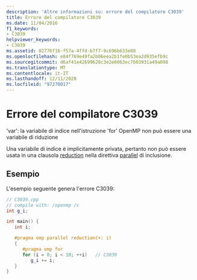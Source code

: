 ```yaml
---
description: 'Altre informazioni su: errore del compilatore C3039'
title: Errore del compilatore C3039
ms.date: 11/04/2016
f1_keywords:
- C3039
helpviewer_keywords:
- C3039
ms.assetid: 02776f16-f57a-4ffd-b7f7-9c696b633e08
ms.openlocfilehash: e84f769e49fa2b06eea2b1fe0b53ea2d935efb9c
ms.sourcegitcommit: d6af41e42699628c3e2e6063ec7b03931a49a098
ms.translationtype: MT
ms.contentlocale: it-IT
ms.lasthandoff: 12/11/2020
ms.locfileid: "97270017"
---
```

# <a name="compiler-error-c3039"></a>Errore del compilatore C3039

'var': la variabile di indice nell'istruzione 'for' OpenMP non può essere una variabile di riduzione

Una variabile di indice è implicitamente privata, pertanto non può essere usata in una clausola [reduction](../../parallel/openmp/reference/openmp-clauses.md#reduction) nella direttiva [parallel](../../parallel/openmp/reference/openmp-directives.md#parallel) di inclusione.

## <a name="example"></a>Esempio

L'esempio seguente genera l'errore C3039:

```cpp
// C3039.cpp
// compile with: /openmp /c
int g_i;

int main() {
   int i;

   #pragma omp parallel reduction(+: i)
   {
      #pragma omp for
      for (i = 0; i < 10; ++i)   // C3039
         g_i += i;
   }
}
```
